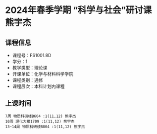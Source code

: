 # 2024年春季学期 “科学与社会”研讨课 熊宇杰






## 课程信息

- 课程号：FS1001.8D
- 学分：1
- 教学类型：理论课
- 开课单位：化学与材料科学学院
- 课程类别：通修
- 课程层次：本科计划内课程

## 上课时间

```
7周 物质科研楼B604 :1(11,12) 熊宇杰
10周 理化大楼1709 :1(11,12) 熊宇杰
13~14周 物质科研楼B804 :1(11,12) 熊宇杰
```

